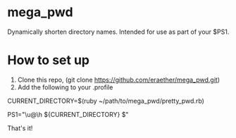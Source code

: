 # mega_pwd
Dynamically shorten directory names.  Intended for use as part of your $PS1.

# How to set up
1) Clone this repo, (git clone https://github.com/eraether/mega_pwd.git)
2) Add the following to your .profile

CURRENT_DIRECTORY=$(ruby ~/path/to/mega_pwd/pretty_pwd.rb)

PS1="\u@\h ${CURRENT_DIRECTORY} \$"

That's it!
